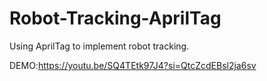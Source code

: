 # Robot-Tracking-AprilTag
Using AprilTag to implement robot tracking.

DEMO:https://youtu.be/SQ4TEtk97J4?si=QtcZcdEBsl2ja6sv
